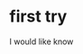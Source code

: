 <!--
 * @Author: ReaganWu wuzhuoyu11@gmail.com
 * @Date: 2023-10-07 16:27:29
 * @LastEditors: ReaganWu wuzhuoyu11@gmail.com
 * @LastEditTime: 2023-10-07 16:33:12
 * @FilePath: /MonteCarlo_Reagan/README.md
 * @Description: 这是默认设置,请设置`customMade`, 打开koroFileHeader查看配置 进行设置: https://github.com/OBKoro1/koro1FileHeader/wiki/%E9%85%8D%E7%BD%AE
-->
# first try

I would like know